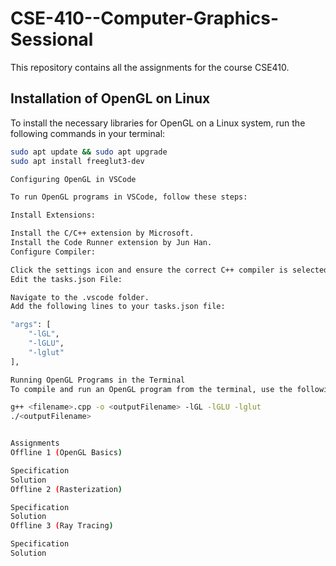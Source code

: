 # CSE-410--Computer-Graphics-Sessional



This repository contains all the assignments for the course CSE410.

## Installation of OpenGL on Linux

To install the necessary libraries for OpenGL on a Linux system, run the following commands in your terminal:

```bash
sudo apt update && sudo apt upgrade
sudo apt install freeglut3-dev

Configuring OpenGL in VSCode

To run OpenGL programs in VSCode, follow these steps:

Install Extensions:

Install the C/C++ extension by Microsoft.
Install the Code Runner extension by Jun Han.
Configure Compiler:

Click the settings icon and ensure the correct C++ compiler is selected.
Edit the tasks.json File:

Navigate to the .vscode folder.
Add the following lines to your tasks.json file:

"args": [
    "-lGL",
    "-lGLU",
    "-lglut"
],

Running OpenGL Programs in the Terminal
To compile and run an OpenGL program from the terminal, use the following command:

g++ <filename>.cpp -o <outputFilename> -lGL -lGLU -lglut
./<outputFilename>


Assignments
Offline 1 (OpenGL Basics)

Specification
Solution
Offline 2 (Rasterization)

Specification
Solution
Offline 3 (Ray Tracing)

Specification
Solution
